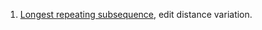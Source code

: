 1. [Longest repeating subsequence](https://practice.geeksforgeeks.org/problems/longest-repeating-subsequence2004/1#), edit distance variation.
